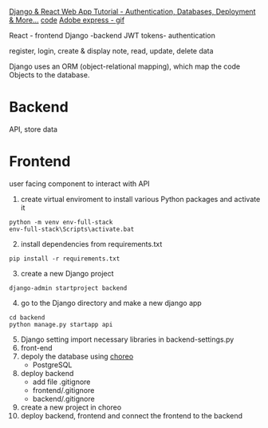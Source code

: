 [Django & React Web App Tutorial - Authentication, Databases, Deployment & More...](https://www.youtube.com/watch?v=c-QsfbznSXI&ab_channel=TechWithTim)
[code](https://github.com/techwithtim/Django-React-Full-Stack-App)
[Adobe express - gif](https://new.express.adobe.com/tools)

React  - frontend
Django -backend
JWT tokens- authentication

register, login, create & display note, 
read, update,  delete data

Django uses an ORM (object-relational mapping), which map the code Objects to the database. 

# Backend
API, store data

# Frontend
user facing component to interact with API

1. create virtual enviroment to install various Python packages and activate it 
```
python -m venv env-full-stack
env-full-stack\Scripts\activate.bat
```
2. install dependencies from requirements.txt
```
pip install -r requirements.txt
```
3. create a new Django project
``` 
django-admin startproject backend
```
4. go to the Django directory and make a new django app
```
cd backend
python manage.py startapp api
```
5. Django setting
import necessary libraries in backend-settings.py
6. front-end
7. depoly the database using [choreo](https://choreo.dev/)
    - PostgreSQL
8. deploy backend
    - add file .gitignore
    - frontend/.gitignore
    - backend/.gitignore
9. create a new project in choreo
10. deploy backend, frontend and connect the frontend to the backend